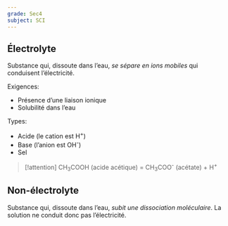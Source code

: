 ```yaml
---
grade: Sec4
subject: SCI
---
```


## Électrolyte

Substance qui, dissoute dans l’eau, *se sépare en ions mobiles* qui conduisent l’électricité.

Exigences:

- Présence d’une liaison ionique
- Solubilité dans l’eau

Types:

- Acide (le cation est H<sup>+</sup>)
- Base (l’anion est OH<sup>-</sup>)
- Sel

> [!attention] CH<sub>3</sub>COOH (acide acétique) = CH<sub>3</sub>COO<sup>-</sup> (acétate) + H<sup>+</sup>

## Non-électrolyte

Substance qui, dissoute dans l’eau, *subit une dissociation moléculaire*.
La solution ne conduit donc pas l’électricité.